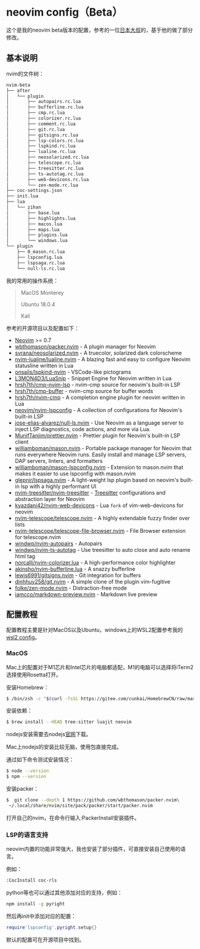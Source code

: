 # neovim config（Beta）

这个是我的neovim beta版本的配置，参考的一位[日本大叔](https://github.com/craftzdog/dotfiles-public.git)的，基于他的做了部分修改。

## 基本说明

nvim的文件树：

```bash
nvim-beta
├── after
│   └── plugin
│       ├── autopairs.rc.lua
│       ├── bufferline.rc.lua
│       ├── cmp.rc.lua
│       ├── colorizer.rc.lua
│       ├── comment.rc.lua
│       ├── git.rc.lua
│       ├── gitsigns.rc.lua
│       ├── lsp-colors.rc.lua
│       ├── lspkind.rc.lua
│       ├── lualine.rc.lua
│       ├── neosolarized.rc.lua
│       ├── telescope.rc.lua
│       ├── treesitter.rc.lua
│       ├── ts-autotag.rc.lua
│       ├── web-devicons.rc.lua
│       └── zen-mode.rc.lua
├── coc-settings.json
├── init.lua
├── lua
│   └── zihan
│       ├── base.lua
│       ├── highlights.lua
│       ├── macos.lua
│       ├── maps.lua
│       ├── plugins.lua
│       └── windows.lua
└── plugin
    ├── 0_mason.rc.lua
    ├── lspconfig.lua
    ├── lspsaga.rc.lua
    └── null-ls.rc.lua
```



我的常用的操作系统： 

> MacOS Monterey
>
> Ubuntu 18.0.4
>
> Kali


参考的开源项目以及配置如下：

- [Neovim](https://neovim.io/) >= 0.7
- [wbthomason/packer.nvim](https://github.com/wbthomason/packer.nvim) - A plugin manager for Neovim
- [svrana/neosolarized.nvim](https://github.com/svrana/neosolarized.nvim) - A truecolor, solarized dark colorscheme
- [nvim-lualine/lualine.nvim](https://github.com/nvim-lualine/lualine.nvim) - A blazing fast and easy to configure Neovim statusline written in Lua
- [onsails/lspkind-nvim](https://github.com/onsails/lspkind-nvim) - VSCode-like pictograms
- [L3MON4D3/LuaSnip](https://github.com/L3MON4D3/LuaSnip) - Snippet Engine for Neovim written in Lua
- [hrsh7th/cmp-nvim-lsp](https://github.com/hrsh7th/cmp-nvim-lsp) - nvim-cmp source for neovim's built-in LSP
- [hrsh7th/cmp-buffer](https://github.com/hrsh7th/cmp-buffer) - nvim-cmp source for buffer words
- [hrsh7th/nvim-cmp](https://github.com/hrsh7th/nvim-cmp) - A completion engine plugin for neovim written in Lua
- [neovim/nvim-lspconfig](https://github.com/neovim/nvim-lspconfig) - A collection of configurations for Neovim's built-in LSP
- [jose-elias-alvarez/null-ls.nvim](https://github.com/jose-elias-alvarez/null-ls.nvim) - Use Neovim as a language server to inject LSP diagnostics, code actions, and more via Lua.
- [MunifTanjim/prettier.nvim](https://github.com/MunifTanjim/prettier.nvim) - Prettier plugin for Neovim's built-in LSP client
- [williamboman/mason.nvim](https://github.com/williamboman/mason.nvim) - Portable package manager for Neovim that runs everywhere Neovim runs. Easily install and manage LSP servers, DAP servers, linters, and formatters
- [williamboman/mason-lspconfig.nvim](https://github.com/williamboman/mason-lspconfig.nvim) - Extension to mason.nvim that makes it easier to use lspconfig with mason.nvim
- [glepnir/lspsaga.nvim](https://github.com/glepnir/lspsaga.nvim) - A light-weight lsp plugin based on neovim's built-in lsp with a highly performant UI
- [nvim-treesitter/nvim-treesitter](https://github.com/nvim-treesitter/nvim-treesitter) - [Treesitter](https://github.com/tree-sitter/tree-sitter) configurations and abstraction layer for Neovim
- [kyazdani42/nvim-web-devicons](https://github.com/kyazdani42/nvim-web-devicons) - Lua `fork` of vim-web-devicons for neovim
- [nvim-telescope/telescope.nvim](https://github.com/nvim-telescope/telescope.nvim) - A highly extendable fuzzy finder over lists
- [nvim-telescope/telescope-file-browser.nvim](https://github.com/nvim-telescope/telescope-file-browser.nvim) - File Browser extension for telescope.nvim
- [windwp/nvim-autopairs](https://github.com/windwp/nvim-autopairs) - Autopairs
- [windwp/nvim-ts-autotag](https://github.com/windwp/nvim-ts-autotag) - Use treesitter to auto close and auto rename html tag
- [norcalli/nvim-colorizer.lua](https://github.com/norcalli/nvim-colorizer.lua) - A high-performance color highlighter
- [akinsho/nvim-bufferline.lua](https://github.com/akinsho/nvim-bufferline.lua) - A snazzy bufferline
- [lewis6991/gitsigns.nvim](https://github.com/lewis6991/gitsigns.nvim) - Git integration for buffers
- [dinhhuy258/git.nvim](https://github.com/dinhhuy258/git.nvim) - A simple clone of the plugin vim-fugitive
- [folke/zen-mode.nvim](https://github.com/folke/zen-mode.nvim) - Distraction-free mode
- [iamcco/markdown-preview.nvim](https://github.com/iamcco/markdown-preview.nvim) - Markdown live preview

## 配置教程

配置教程主要是针对MacOS以及Ubuntu，windows上的WSL2配置参考我的[wsl2 config](https://github.com/zihan987/wsl2-config.git)。

### MacOS 

Mac上的配置对于M1芯片和Intel芯片的电脑都适配，M1的电脑可以选择将iTerm2选择使用Rosetta打开。

安装Homebrew：

```bash
$ /bin/zsh -c "$(curl -fsSL https://gitee.com/cunkai/HomebrewCN/raw/master/Homebrew.sh)"
```

安装依赖：

```bash
$ brew install --HEAD tree-sitter luajit neovim 
```

nodejs安装需要去nodejs[官网](https://nodejs.org/en/)下载。

Mac上nodejs的安装比较无脑，使用包直接完成。

通过如下命令测试安装情况：

```bash
$ node --version
$ npm --version
```

安装packer：

```bash
$  git clone --depth 1 https://github.com/wbthomason/packer.nvim\
 ~/.local/share/nvim/site/pack/packer/start/packer.nvim
```

打开自己的nvim，在命令行输入:PackerInstall安装插件。

### LSP的语言支持

neovim内置的功能非常强大，我也安装了部分插件，可直接安装自己使用的语言。

例如：

```bash
:CocInstall coc-rls
```

python等也可以通过其他添加对应的支持，例如：

```bash
npm install -g pyright
```

然后再init中添加对应的配置：

```lua
require'lspconfig'.pyright.setup{}
```

默认的配置可在开源项目中找到。